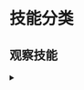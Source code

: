  # 技能分类
 
  ## 观察技能       
 
 <details> 
 
 <summary>       </summary>  
 
 -   ######
 
 -  ######

 </details>

